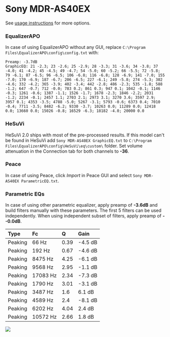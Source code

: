 # Sony MDR-AS40EX
See [usage instructions](https://github.com/jaakkopasanen/AutoEq#usage) for more options.

### EqualizerAPO
In case of using EqualizerAPO without any GUI, replace `C:\Program Files\EqualizerAPO\config\config.txt`
with:
```
Preamp: -3.7dB
GraphicEQ: 21 -2.3; 23 -2.6; 25 -2.9; 28 -3.3; 31 -3.6; 34 -3.8; 37 -4.0; 41 -4.2; 45 -4.5; 49 -4.7; 54 -5.0; 60 -5.2; 66 -5.5; 72 -5.8; 79 -6.1; 87 -6.5; 96 -6.5; 106 -6.8; 116 -6.8; 128 -6.9; 141 -7.0; 155 -7.0; 170 -6.9; 187 -6.7; 206 -6.5; 227 -6.1; 249 -5.8; 274 -5.3; 302 -4.6; 332 -4.2; 365 -3.9; 402 -3.4; 442 -2.8; 486 -2.3; 535 -1.8; 588 -1.2; 647 -0.7; 712 -0.0; 783 0.2; 861 0.3; 947 0.1; 1042 -0.1; 1146 -0.3; 1261 -0.6; 1387 -1.1; 1526 -1.7; 1678 -2.3; 1846 -2.2; 2031 -1.2; 2234 -0.1; 2457 1.1; 2703 2.1; 2973 3.1; 3270 3.6; 3597 2.9; 3957 0.1; 4353 -3.5; 4788 -5.0; 5267 -3.1; 5793 -0.6; 6373 0.4; 7010 -0.4; 7711 -3.5; 8482 -6.2; 9330 -3.7; 10263 0.0; 11289 0.0; 12418 0.0; 13660 0.0; 15026 -0.8; 16529 -6.3; 18182 -4.0; 20000 0.0
```

### HeSuVi
HeSuVi 2.0 ships with most of the pre-processed results. If this model can't be found in HeSuVi add
`Sony MDR-AS40EX GraphicEQ.txt` to `C:\Program Files\EqualizerAPO\config\HeSuVi\eq\custom\` folder.
Set volume attenuation in the Connection tab for both channels to **-36**.

### Peace
In case of using Peace, click *Import* in Peace GUI and select `Sony MDR-AS40EX ParametricEQ.txt`.

### Parametric EQs
In case of using other parametric equalizer, apply preamp of **-3.6dB** and build filters manually
with these parameters. The first 5 filters can be used independently.
When using independent subset of filters, apply preamp of **--0.0dB**.

| Type    | Fc       |    Q | Gain    |
|:--------|:---------|:-----|:--------|
| Peaking | 66 Hz    | 0.39 | -4.5 dB |
| Peaking | 192 Hz   | 0.67 | -4.6 dB |
| Peaking | 8475 Hz  | 4.25 | -6.1 dB |
| Peaking | 9568 Hz  | 2.95 | -1.1 dB |
| Peaking | 17083 Hz | 2.34 | -7.3 dB |
| Peaking | 1790 Hz  | 3.01 | -3.1 dB |
| Peaking | 3487 Hz  | 1.6  | 6.1 dB  |
| Peaking | 4589 Hz  | 2.4  | -8.1 dB |
| Peaking | 6202 Hz  | 4.04 | 2.4 dB  |
| Peaking | 10572 Hz | 2.66 | 1.8 dB  |

![](https://raw.githubusercontent.com/jaakkopasanen/AutoEq/master/results/headphonecom/sbaf-serious/Sony%20MDR-AS40EX/Sony%20MDR-AS40EX.png)